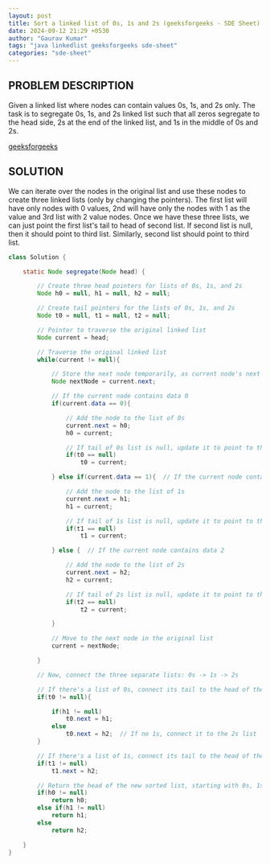 ```yaml
---
layout: post
title: Sort a linked list of 0s, 1s and 2s (geeksforgeeks - SDE Sheet)
date: 2024-09-12 21:29 +0530
author: "Gaurav Kumar"
tags: "java linkedlist geeksforgeeks sde-sheet"
categories: "sde-sheet"
---
```


## PROBLEM DESCRIPTION

Given a linked list where nodes can contain values 0s, 1s, and 2s only. The task is to segregate 0s, 1s, and 2s linked list such that all zeros segregate to the head side, 2s at the end of the linked list, and 1s in the middle of 0s and 2s.

[geeksforgeeks](https://www.geeksforgeeks.org/problems/given-a-linked-list-of-0s-1s-and-2s-sort-it/1?page=6)

## SOLUTION

We can iterate over the nodes in the original list and use these nodes to create three linked lists (only by changing the pointers). The first list will have only nodes with 0 values, 2nd will have only the nodes with 1 as the value and 3rd list with 2 value nodes. Once we have these three lists, we can just point the first list's tail to head of second list. If second list is null, then it should point to third list. Similarly, second list should point to third list.

```java
class Solution {

    static Node segregate(Node head) {

        // Create three head pointers for lists of 0s, 1s, and 2s
        Node h0 = null, h1 = null, h2 = null;

        // Create tail pointers for the lists of 0s, 1s, and 2s
        Node t0 = null, t1 = null, t2 = null;

        // Pointer to traverse the original linked list
        Node current = head;

        // Traverse the original linked list
        while(current != null){

            // Store the next node temporarily, as current node's next will be altered
            Node nextNode = current.next;

            // If the current node contains data 0
            if(current.data == 0){

                // Add the node to the list of 0s
                current.next = h0;
                h0 = current;

                // If tail of 0s list is null, update it to point to the current node
                if(t0 == null)
                    t0 = current;

            } else if(current.data == 1){  // If the current node contains data 1

                // Add the node to the list of 1s
                current.next = h1;
                h1 = current;

                // If tail of 1s list is null, update it to point to the current node
                if(t1 == null)
                    t1 = current;

            } else {  // If the current node contains data 2

                // Add the node to the list of 2s
                current.next = h2;
                h2 = current;

                // If tail of 2s list is null, update it to point to the current node
                if(t2 == null)
                    t2 = current;

            }

            // Move to the next node in the original list
            current = nextNode;

        }

        // Now, connect the three separate lists: 0s -> 1s -> 2s

        // If there's a list of 0s, connect its tail to the head of the 1s list
        if(t0 != null){

            if(h1 != null)
                t0.next = h1;
            else
                t0.next = h2;  // If no 1s, connect it to the 2s list
        }

        // If there's a list of 1s, connect its tail to the head of the 2s list
        if(t1 != null)
            t1.next = h2;

        // Return the head of the new sorted list, starting with 0s, 1s, or 2s
        if(h0 != null)
            return h0;
        else if(h1 != null)
            return h1;
        else
            return h2;

    }
}
```
